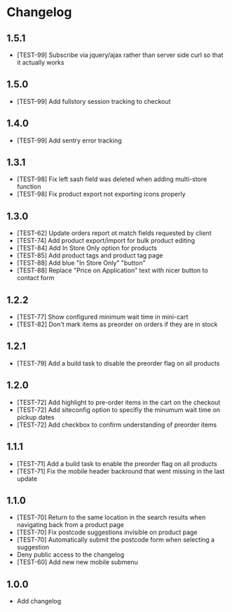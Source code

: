 # Changelog

## 1.5.1

-   [TEST-99] Subscribe via jquery/ajax rather than server side curl so that it actually works

## 1.5.0

-   [TEST-99] Add fullstory session tracking to checkout

## 1.4.0

-   [TEST-99] Add sentry error tracking

## 1.3.1

-   [TEST-98] Fix left sash field was deleted when adding multi-store function
-   [TEST-98] Fix product export not exporting icons properly

## 1.3.0

-   [TEST-62] Update orders report ot match fields requested by client
-   [TEST-74] Add product export/import for bulk product editing
-   [TEST-84] Add In Store Only option for products
-   [TEST-85] Add product tags and product tag page
-   [TEST-88] Add blue "In Store Only" "button"
-   [TEST-88] Replace "Price on Application" text with nicer button to contact form

## 1.2.2

-   [TEST-77] Show configured minimum wait time in mini-cart
-   [TEST-82] Don't mark items as preorder on orders if they are in stock

## 1.2.1

-   [TEST-79] Add a build task to disable the preorder flag on all products

## 1.2.0

-   [TEST-72] Add highlight to pre-order items in the cart on the checkout
-   [TEST-72] Add siteconfig option to specifiy the minumum wait time on pickup dates
-   [TEST-72] Add checkbox to confirm understanding of preorder items

## 1.1.1

-   [TEST-71] Add a build task to enable the preorder flag on all products
-   [TEST-71] Fix the mobile header backround that went missing in the last update

## 1.1.0

-   [TEST-70] Return to the same location in the search results when navigating back from a product page
-   [TEST-70] Fix postcode suggestions invisible on product page
-   [TEST-70] Automatically submit the postcode form when selecting a suggestion
-   Deny public access to the changelog
-   [TEST-60] Add new new mobile submenu

## 1.0.0

-   Add changelog
